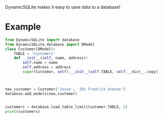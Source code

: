 
DynamicSQLite makes it easy to save data to a database!

# Example
```python
from DynamicSQLite import database
from DynamicSQLite.database import DModel
class Customer(DModel):
    TABLE = 'Customers'
    def __init__(self, name, address):
        self.name = name
        self.address = address
        super(Customer, self).__init__(self.TABLE, self.__dict__.copy())



new_customer = Customer('Jesse', '201 Fredrick Avenue')
database.add_models(new_customer)


customers = database.load_table_limit(Customer.TABLE, 2)
print(customers)
```

